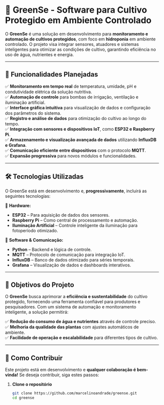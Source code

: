 # 🌱 GreenSe - Software para Cultivo Protegido em Ambiente Controlado  

O **GreenSe** é uma solução em desenvolvimento para **monitoramento e automação de cultivos protegidos**, com foco em **hidroponia** em ambiente controlado. O projeto visa integrar sensores, atuadores e sistemas inteligentes para otimizar as condições de cultivo, garantindo eficiência no uso de água, nutrientes e energia.  

---

## 🚀 Funcionalidades Planejadas  
✅ **Monitoramento em tempo real** de temperatura, umidade, pH e condutividade elétrica da solução nutritiva.  
✅ **Automação de controle** para bombas de irrigação, ventilação e iluminação artificial.  
✅ **Interface gráfica intuitiva** para visualização de dados e configuração dos parâmetros do sistema.  
✅ **Registro e análise de dados** para otimização do cultivo ao longo do tempo.  
✅ **Integração com sensores e dispositivos IoT**, como **ESP32 e Raspberry Pi**.  
✅ **Armazenamento e visualização avançada de dados** utilizando **InfluxDB e Grafana**.  
✅ **Comunicação eficiente entre dispositivos** com o protocolo **MQTT**.  
✅ **Expansão progressiva** para novos módulos e funcionalidades.  

---

## 🛠 Tecnologias Utilizadas  
O GreenSe está em desenvolvimento e, **progressivamente**, incluirá as seguintes tecnologias:  

🔹 **Hardware:**  
- **ESP32** – Para aquisição de dados dos sensores.  
- **Raspberry Pi** – Como central de processamento e automação.  
- **Iluminação Artificial** – Controle inteligente da iluminação para fotoperíodo otimizado.  

🔹 **Software & Comunicação:**  
- **Python** – Backend e lógica de controle.  
- **MQTT** – Protocolo de comunicação para integração IoT.  
- **InfluxDB** – Banco de dados otimizado para séries temporais.  
- **Grafana** – Visualização de dados e dashboards interativos.  

---

## 📌 Objetivos do Projeto  
O **GreenSe** busca aprimorar a **eficiência e sustentabilidade** do cultivo protegido, fornecendo uma ferramenta confiável para produtores e pesquisadores. Com um sistema de automação e monitoramento inteligente, a solução permitirá:  

✅ **Redução do consumo de água e nutrientes** através de controle preciso.  
✅ **Melhoria da qualidade das plantas** com ajustes automáticos de ambiente.  
✅ **Facilidade de operação e escalabilidade** para diferentes tipos de cultivo.  

---

## 🔧 Como Contribuir  
Este projeto está em desenvolvimento e **qualquer colaboração é bem-vinda!** Se deseja contribuir, siga estes passos:  

1. **Clone o repositório**  
   ```bash
   git clone https://github.com/marcelinoandrade/greense.git
   cd greense
